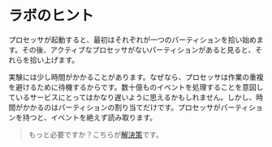 # ラボのヒント

プロセッサが起動すると、最初はそれぞれが一つのパーティションを拾い始めます。その後、アクティブなプロセッサがないパーティションがあると見ると、それらを拾い上げます。

実験には少し時間がかかることがあります。なぜなら、プロセッサは作業の重複を避けるために待機するからです。数十億ものイベントを処理することを意図しているサービスにとってはかなり遅いように思えるかもしれません。しかし、時間がかかるのはパーティションの割り当てだけです。プロセッサがパーティションを持つと、イベントを絶えず読み取ります。

> もっと必要ですか？こちらが[解決策](solution_jp.md)です。
